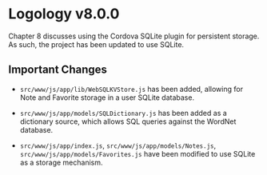 # Logology v8.0.0

Chapter 8 discusses using the Cordova SQLite plugin for persistent storage. As such, the project has been updated to use SQLite.

## Important Changes

* `src/www/js/app/lib/WebSQLKVStore.js` has been added, allowing for Note and Favorite storage in a user SQLite database.

* `src/www/js/app/models/SQLDictionary.js` has been added as a dictionary source, which allows SQL queries against the WordNet
  database.

* `src/www/js/app/index.js`, `src/www/js/app/models/Notes.js`, `src/www/js/app/models/Favorites.js` have been modified to use SQLite
  as a storage mechanism.

